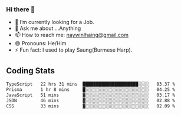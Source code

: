 ### Hi there 👋

- 🔭 I’m currently looking for a Job.
- 💬 Ask me about ...Anything
- 📫 How to reach me: naywinlhaing@gmail.com
- 😄 Pronouns: He/Him
- ⚡ Fun fact: I used to play Saung(Burmese Harp).


## Coding Stats
<!--START_SECTION:waka-->

```txt
TypeScript   22 hrs 31 mins  █████████████████████░░░░   83.37 %
Prisma       1 hr 8 mins     █░░░░░░░░░░░░░░░░░░░░░░░░   04.25 %
JavaScript   51 mins         ▓░░░░░░░░░░░░░░░░░░░░░░░░   03.17 %
JSON         46 mins         ▓░░░░░░░░░░░░░░░░░░░░░░░░   02.88 %
CSS          33 mins         ▓░░░░░░░░░░░░░░░░░░░░░░░░   02.09 %
```

<!--END_SECTION:waka-->
